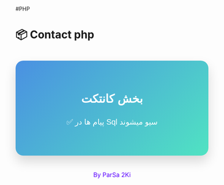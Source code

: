#PHP

# 📦 Contact php


<!-- باکس فارسی -->
<div style="background: linear-gradient(135deg, #4A90E2, #50E3C2); padding: 40px; border-radius: 20px; box-shadow: 0 15px 30px rgba(0, 0, 0, 0.15); text-align: center; color: white; font-family: Arial, sans-serif; margin-top: 40px;">
  <h2 style="font-size: 30px; font-weight: bold; margin-bottom: 25px;">بخش کانتکت</h2>
  <p style="font-size: 20px; line-height: 1.8; margin-bottom: 30px;">
    ✅ پیام ها در Sql سیو میشوند
  </p>
  <p style="font-size: 18px; font-weight: bold; margin-bottom: 30px;">
  </p>
</div>




<p style="color:rgb(89, 0, 255); font-size: 16px; text-align: center; margin-top: 40px;">
  By ParSa 2Ki
</p>

